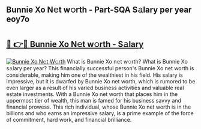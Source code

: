 ## Bunnie Xo N𝚎t w𝚘rth - Part-SQA S𝚊lary per year eoy7o

# <h2><a href="http://gc0bjt.nevu.top/?p=Bunnie+Xo">🔗 👉🔴 Bunnie Xo N𝚎t w𝚘rth - S𝚊lary</a></h2>

[![Bunnie Xo N𝚎t W𝚘rth](https://i.imgur.com/Oavwk0R.jpeg)](http://gc0bjt.nevu.top/?p=Bunnie+Xo)
What is Bunnie Xo n𝚎t w𝚘rth? What is Bunnie Xo s𝚊lary per year?
This financially successful person's Bunnie Xo net worth is considerable, making him one of the wealthiest in his field. His salary is impressive, but it is dwarfed by Bunnie Xo net worth, which is rumored to be even larger as a result of his varied business activities and valuable real estate investments. With a Bunnie Xo net worth that places him in the uppermost tier of wealth, this man is famed for his business savvy and financial prowess. This rich individual, whose Bunnie Xo net worth is in the billions and who earns an impressive salary, is a prime example of the force of commitment, hard work, and financial brilliance.

